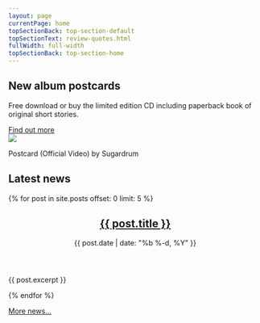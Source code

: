 ```yaml
---
layout: page
currentPage: home
topSectionBack: top-section-default
topSectionText: review-quotes.html	
fullWidth: full-width
topSectionBack: top-section-home
---
```


<section class="new-album-section">
	<div class="col-cont">
		<div class="col-xs-12 col-sm-8 album-text">			
			<h2>New album postcards</h2>
			<p>Free download or buy the limited edition CD including paperback book of original short stories.</p>
			<div class="text-center clearfix"><a href="/listen/" class="btn btn-info">Find out more</a></div>
		</div>
		<!-- <a href="/listen/"><img src="http://files.sugardrum.com/img/record-covers/postcards.jpg" alt="Postcards by Sugardrum" /></a> -->
		<div class="section-photo"></div>		
	</div>
</section>

<section class="videos-section">
	<div class="col-cont">
		<div class="youtube-container home-youtube-container embed-responsive embed-responsive-16by9 embed-responsive-item" id="videoPlayer">
			<div class="homeVideoThumbnail home-videoplayer" id="vid-4pM6WphmRhQ"><img src="http://img.youtube.com/vi/4pM6WphmRhQ/0.jpg" /></div>
			<i class="fa fa-play-circle-o homeVideoPlayButton"></i>	
		</div>
		<p class="col-xs-12">Postcard (Official Video) by Sugardrum</p>
	</div>
</section>

<div class="col-cont text-section">
	<h2 class="h1 col-xs-12 col-sm-10 col-sm-offset-1">Latest news</h2>
	{% for post in site.posts offset: 0 limit: 5 %}
	<article class="col-xs-12 col-sm-10 col-sm-offset-1 post">	
		<header>			
			<h2><a class="post-link" href="{{ post.url | prepend: site.baseurl }}">{{ post.title }}</a></h2>		
			<date>{{ post.date | date: "%b %-d, %Y" }}</date>
		</header>
		<p class="text-col">{{ post.excerpt }}</p>
	</article>  
	{% endfor %}
	<p class="col-xs-12 col-sm-10 col-sm-offset-1"><a href="/blog/">More news&hellip;</a></p>
</div>
